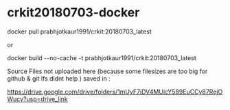 # crkit20180703-docker
docker pull prabhjotkaur1991/crkit:20180703_latest


or 

docker build --no-cache -t prabhjotkaur1991/crkit:20180703_latest



Source Files not uploaded here (because some filesizes are too big for github & git lfs didnt help ) saved in :

https://drive.google.com/drive/folders/1mUyF7iDV4MUicY589EuCCy87RejOWucy?usp=drive_link
